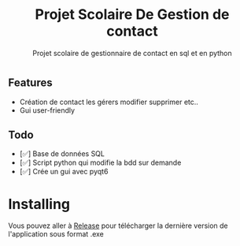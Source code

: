 <h1 align="center">
Projet Scolaire De Gestion de contact
</h1>

<p align="center">Projet scolaire de gestionnaire de contact en sql et en python</p>

<h1 align="center">

## Features

- Création de contact les gérers modifier supprimer etc..
- Gui user-friendly

## Todo

- [✅] Base de données SQL
- [✅] Script python qui modifie la bdd sur demande
- [✅] Crée un gui avec pyqt6

# Installing

Vous pouvez aller à [Release]() pour télécharger la dernière version de l'application sous format .exe
